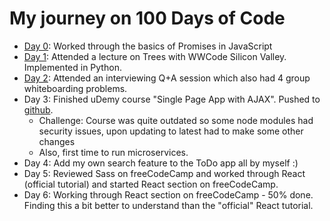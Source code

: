 # My journey on 100 Days of Code

- [Day 0](day0.md): Worked through the basics of Promises in JavaScript
- [Day 1](day1.md): Attended a lecture on Trees with WWCode Silicon Valley. Implemented in Python.
- [Day 2](day2.md): Attended an interviewing Q+A session which also had 4 group whiteboarding problems.
- Day 3: Finished uDemy course "Single Page App with AJAX". Pushed to [github](https://github.com/monicaleep/TodoSPA).
  - Challenge: Course was quite outdated so some node modules had security issues, upon updating to latest had to make some other changes
  - Also, first time to run microservices.
- Day 4: Add my own search feature to the ToDo app all by myself :)
- Day 5: Reviewed Sass on freeCodeCamp and worked through React (official tutorial) and started React section on freeCodeCamp.
- Day 6: Working through React section on freeCodeCamp - 50% done. Finding this a bit better to understand than the "official" React tutorial.
